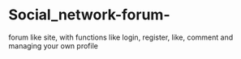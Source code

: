 # Social_network-forum-
forum like site, with functions like login, register, like, comment and managing your own profile
